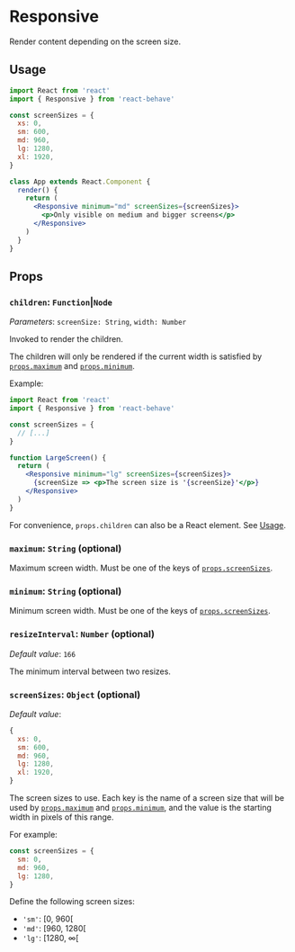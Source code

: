 # Responsive

[props-minimum]: #minimum-string-optional
[props-maximum]: #maximum-string-optional
[props-screensizes]: #screensizes-object-optional

Render content depending on the screen size.

## Usage

```jsx
import React from 'react'
import { Responsive } from 'react-behave'

const screenSizes = {
  xs: 0,
  sm: 600,
  md: 960,
  lg: 1280,
  xl: 1920,
}

class App extends React.Component {
  render() {
    return (
      <Responsive minimum="md" screenSizes={screenSizes}>
        <p>Only visible on medium and bigger screens</p>
      </Responsive>
    )
  }
}
```

## Props

### `children`: `Function`|`Node`

_Parameters_: `screenSize: String`, `width: Number`

Invoked to render the children.

The children will only be rendered if the current width is satisfied by [`props.maximum`][props-maximum] and [`props.minimum`][props-minimum].

Example:

```jsx
import React from 'react'
import { Responsive } from 'react-behave'

const screenSizes = {
  // [...]
}

function LargeScreen() {
  return (
    <Responsive minimum="lg" screenSizes={screenSizes}>
      {screenSize => <p>The screen size is '{screenSize}'</p>}
    </Responsive>
  )
}
```

For convenience, `props.children` can also be a React element.
See [Usage](#usage).

### `maximum`: `String` (optional)

Maximum screen width.
Must be one of the keys of [`props.screenSizes`][props-screensizes].

### `minimum`: `String` (optional)

Minimum screen width.
Must be one of the keys of [`props.screenSizes`][props-screensizes].

### `resizeInterval`: `Number` (optional)

_Default value_: `166`

The minimum interval between two resizes.

### `screenSizes`: `Object` (optional)

_Default value_:

```jsx
{
  xs: 0,
  sm: 600,
  md: 960,
  lg: 1280,
  xl: 1920,
}
```

The screen sizes to use.
Each key is the name of a screen size that will be used by [`props.maximum`][props-maximum] and [`props.minimum`][props-minimum], and the value is the starting width in pixels of this range.

For example:

```js
const screenSizes = {
  sm: 0,
  md: 960,
  lg: 1280,
}
```

Define the following screen sizes:

- `'sm'`: [0, 960[
- `'md'`: [960, 1280[
- `'lg'`: [1280, ∞[
